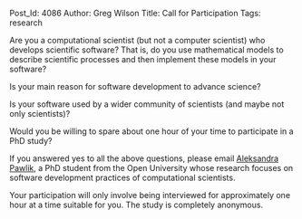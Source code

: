Post_Id: 4086
Author: Greg Wilson
Title: Call for Participation
Tags: research

<p>Are you a computational scientist (but not a computer scientist) who develops scientific software? That is, do you use mathematical models to describe scientific processes and then implement these models in your software?</p>
<p>Is your main reason for software development to advance science?</p>
<p>Is your software used by a wider community of scientists (and maybe not only scientists)?</p>
<p>Would you be willing to spare about one hour of your time to participate in a PhD study?</p>
<p>If you answered yes to all the above questions, please email <a href="mailto:a.n.pawlik@open.ac.uk">Aleksandra Pawlik</a>, a PhD student from the Open University whose research focuses on software development practices of computational scientists.</p>
<p>Your participation will only involve being interviewed for approximately one hour at a time suitable for you. The study is completely anonymous.</p>
